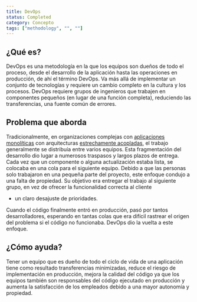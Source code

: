 ```yaml
---
title: DevOps
status: Completed
category: Concepto
tags: ["methodology", "", ""]
---
```


## ¿Qué es?

DevOps es una metodología en la que los equipos son dueños de todo el proceso, desde el desarrollo de la aplicación hasta las operaciones en producción, de ahí el término DevOps.
Va más allá de implementar un conjunto de tecnologías y requiere un cambio completo en la cultura y los procesos.
DevOps requiere grupos de ingenieros que trabajen en componentes pequeños (en lugar de una función completa), reduciendo las transferencias, una fuente común de errores.

## Problema que aborda

Tradicionalmente, en organizaciones complejas con [aplicaciones monolíticas](/monolithic-apps/) con arquitecturas [estrechamente acopladas](/tightly-coupled-architectures/),
el trabajo generalmente se distribuía entre varios equipos.
Esta fragmentación del desarrollo dio lugar a numerosos traspasos y largos plazos de entrega.
Cada vez que un componente o alguna actualización estaba lista, se colocaba en una cola para el siguiente equipo.
Debido a que las personas solo trabajaron en una pequeña parte del proyecto, este enfoque condujo a una falta de propiedad.
Su objetivo era entregar el trabajo al siguiente grupo, en vez de ofrecer la funcionalidad correcta al cliente
- un claro desajuste de prioridades.

Cuando el código finalmente entró en producción, pasó por tantos desarrolladores,
esperando en tantas colas que era difícil rastrear el origen del problema si el código no funcionaba.
DevOps dio la vuelta a este enfoque.

## ¿Cómo ayuda?

Tener un equipo que es dueño de todo el ciclo de vida de una aplicación tiene como resultado
transferencias minimizadas, reduce el riesgo de implementación en producción, mejora la calidad del código
ya que los equipos también son responsables del código ejecutado en producción
y aumenta la satisfacción de los empleados debido a una mayor autonomía y propiedad.
